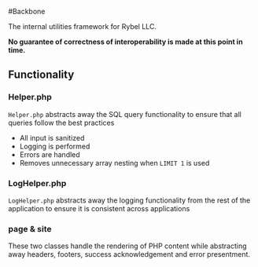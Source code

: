 #Backbone

The internal utilities framework for Rybel LLC. 

__No guarantee of correctness of interoperability is made at this point in time.__

## Functionality

### Helper.php

`Helper.php` abstracts away the SQL query functionality to ensure that all queries follow the best practices

  - All input is sanitized
  - Logging is performed
  - Errors are handled
  - Removes unnecessary array nesting when `LIMIT 1` is used

### LogHelper.php

`LogHelper.php` abstracts away the logging functionality from the rest of the application to ensure it is consistent across applications

### page & site

These two classes handle the rendering of PHP content while abstracting away headers, footers, success acknowledgement and error presentment.